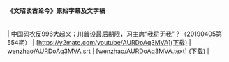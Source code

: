 #### 《文昭谈古论今》原始字幕及文字稿

| | | | |
|---|---|---|---|

| 中国码农反996大起义；川普设最后期限，习主席“我将无我”？（20190405第554期） | [https://y2mate.com/youtube/AURDoAq3MVA](下载) | [wenzhao/AURDoAq3MVA.srt](下载) | [wenzhao/AURDoAq3MVA.text] (下载) | 
